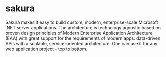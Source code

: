 # sakura
Sakura makes it easy to build custom, modern, enterprise-scale Microsoft .NET server applications. The architecture is technology agnostic based on proven design principles of Modern Enterprise Application Architecture (EAA) with great support for the requirements of modern apps: data-driven APIs with a scalable, service-oriented architecture. One can use it for any web application project - top to bottom. 

